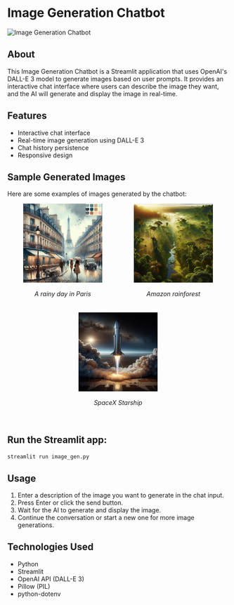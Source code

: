 # Image Generation Chatbot

![Image Generation Chatbot](Images/chatbot_interface.png)

## About

This Image Generation Chatbot is a Streamlit application that uses OpenAI's DALL-E 3 model to generate images based on user prompts. It provides an interactive chat interface where users can describe the image they want, and the AI will generate and display the image in real-time.

## Features

- Interactive chat interface
- Real-time image generation using DALL-E 3
- Chat history persistence
- Responsive design

## Sample Generated Images

Here are some examples of images generated by the chatbot:

<div style="display: flex; justify-content: space-around; flex-wrap: wrap;">
  <div style="width: 200px; text-align: center; margin-bottom: 20px;">
    <img src="Images/raining_paris.jpg" alt="Rainy Day in Paris" width="180px">
    <p><em>A rainy day in Paris</em></p>
  </div>
  <div style="width: 200px; text-align: center; margin-bottom: 20px;">
    <img src="Images/amazon_rainforest.jpg" alt="Amazon Rainforest" width="180px">
    <p><em>Amazon rainforest</em></p>
  </div>
  <div style="width: 200px; text-align: center; margin-bottom: 20px;">
    <img src="Images/spacex_starship.jpg" alt="SpaceX Starship" width="180px">
    <p><em>SpaceX Starship</em></p>
  </div>
</div>


## Run the Streamlit app:
   ```
   streamlit run image_gen.py
   ```

## Usage

1. Enter a description of the image you want to generate in the chat input.
2. Press Enter or click the send button.
3. Wait for the AI to generate and display the image.
4. Continue the conversation or start a new one for more image generations.

## Technologies Used

- Python
- Streamlit
- OpenAI API (DALL-E 3)
- Pillow (PIL)
- python-dotenv
